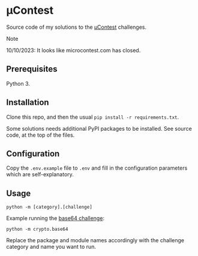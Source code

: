 # µContest

Source code of my solutions to the [µContest](http://www.microcontest.com/) challenges.

> [!NOTE]
> 10/10/2023: It looks like microcontest.com has closed.

## Prerequisites

Python 3.

## Installation

Clone this repo, and then the usual `pip install -r requirements.txt`.

Some solutions needs additional PyPI packages to be installed. See source code, at the top of the files.

## Configuration

Copy the `.env.example` file to `.env` and fill in the configuration parameters which are self-explanatory.

## Usage

    python -m [category].[challenge]

Example running the [base64 challenge](http://www.microcontest.com/contest.php?id=50):

    python -m crypto.base64

Replace the package and module names accordingly with the challenge category and name you want to run.
